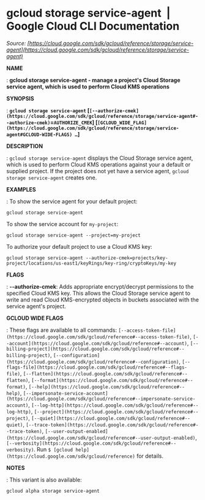 # gcloud storage service-agent  |  Google Cloud CLI Documentation

*Source: [https://cloud.google.com/sdk/gcloud/reference/storage/service-agent](https://cloud.google.com/sdk/gcloud/reference/storage/service-agent)*

**NAME**

: **gcloud storage service-agent - manage a project's Cloud Storage service agent, which is used to perform Cloud KMS operations**

**SYNOPSIS**

: **`gcloud storage service-agent` [`[--authorize-cmek](https://cloud.google.com/sdk/gcloud/reference/storage/service-agent#--authorize-cmek)`=`AUTHORIZE_CMEK`] [`[GCLOUD_WIDE_FLAG](https://cloud.google.com/sdk/gcloud/reference/storage/service-agent#GCLOUD-WIDE-FLAGS) …`]**

**DESCRIPTION**

: `gcloud storage service-agent` displays the Cloud Storage service
agent, which is used to perform Cloud KMS operations against your a default or
supplied project. If the project does not yet have a service agent, `gcloud
storage service-agent` creates one.

**EXAMPLES**

: To show the service agent for your default project:

```
gcloud storage service-agent
```

To show the service account for ``my-project``:

```
gcloud storage service-agent --project=my-project
```

To authorize your default project to use a Cloud KMS key:

```
gcloud storage service-agent --authorize-cmek=projects/key-project/locations/us-east1/keyRings/key-ring/cryptoKeys/my-key
```

**FLAGS**

: **--authorize-cmek**:
Adds appropriate encrypt/decrypt permissions to the specified Cloud KMS key.
This allows the Cloud Storage service agent to write and read Cloud
KMS-encrypted objects in buckets associated with the service agent's project.

**GCLOUD WIDE FLAGS**

: These flags are available to all commands: `[--access-token-file](https://cloud.google.com/sdk/gcloud/reference#--access-token-file)`,
`[--account](https://cloud.google.com/sdk/gcloud/reference#--account)`, `[--billing-project](https://cloud.google.com/sdk/gcloud/reference#--billing-project)`,
`[--configuration](https://cloud.google.com/sdk/gcloud/reference#--configuration)`,
`[--flags-file](https://cloud.google.com/sdk/gcloud/reference#--flags-file)`,
`[--flatten](https://cloud.google.com/sdk/gcloud/reference#--flatten)`, `[--format](https://cloud.google.com/sdk/gcloud/reference#--format)`, `[--help](https://cloud.google.com/sdk/gcloud/reference#--help)`, `[--impersonate-service-account](https://cloud.google.com/sdk/gcloud/reference#--impersonate-service-account)`,
`[--log-http](https://cloud.google.com/sdk/gcloud/reference#--log-http)`,
`[--project](https://cloud.google.com/sdk/gcloud/reference#--project)`, `[--quiet](https://cloud.google.com/sdk/gcloud/reference#--quiet)`, `[--trace-token](https://cloud.google.com/sdk/gcloud/reference#--trace-token)`, `[--user-output-enabled](https://cloud.google.com/sdk/gcloud/reference#--user-output-enabled)`,
`[--verbosity](https://cloud.google.com/sdk/gcloud/reference#--verbosity)`.
Run `$ [gcloud help](https://cloud.google.com/sdk/gcloud/reference)` for details.

**NOTES**

: This variant is also available:

```
gcloud alpha storage service-agent
```
